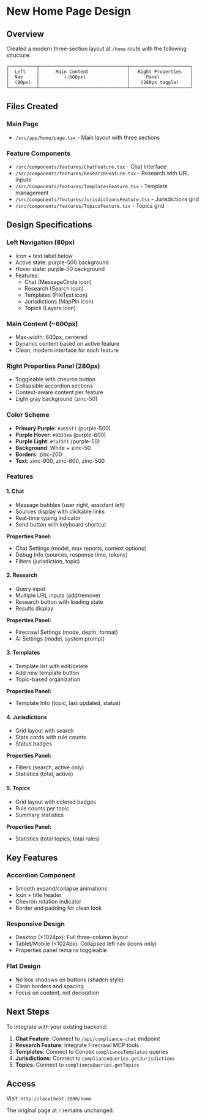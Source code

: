 # New Home Page Design

## Overview
Created a modern three-section layout at `/home` route with the following structure:

```
┌──────────┬────────────────────────────────┬──────────────────────┐
│  Left    │      Main Content              │   Right Properties   │
│  Nav     │         (~600px)               │      Panel           │
│  (80px)  │                                │    (280px toggle)    │
└──────────┴────────────────────────────────┴──────────────────────┘
```

## Files Created

### Main Page
- `/src/app/home/page.tsx` - Main layout with three sections

### Feature Components
- `/src/components/features/ChatFeature.tsx` - Chat interface
- `/src/components/features/ResearchFeature.tsx` - Research with URL inputs
- `/src/components/features/TemplatesFeature.tsx` - Template management
- `/src/components/features/JurisdictionsFeature.tsx` - Jurisdictions grid
- `/src/components/features/TopicsFeature.tsx` - Topics grid

## Design Specifications

### Left Navigation (80px)
- Icon + text label below
- Active state: purple-500 background
- Hover state: purple-50 background
- Features:
  - Chat (MessageCircle icon)
  - Research (Search icon)
  - Templates (FileText icon)
  - Jurisdictions (MapPin icon)
  - Topics (Layers icon)

### Main Content (~600px)
- Max-width: 600px, centered
- Dynamic content based on active feature
- Clean, modern interface for each feature

### Right Properties Panel (280px)
- Toggleable with chevron button
- Collapsible accordion sections
- Context-aware content per feature
- Light gray background (zinc-50)

### Color Scheme
- **Primary Purple**: `#a855f7` (purple-500)
- **Purple Hover**: `#9333ea` (purple-600)
- **Purple Light**: `#faf5ff` (purple-50)
- **Background**: White + zinc-50
- **Borders**: zinc-200
- **Text**: zinc-900, zinc-600, zinc-500

### Features

#### 1. Chat
- Message bubbles (user right, assistant left)
- Sources display with clickable links
- Real-time typing indicator
- Send button with keyboard shortcut

**Properties Panel:**
- Chat Settings (model, max reports, context options)
- Debug Info (sources, response time, tokens)
- Filters (jurisdiction, topic)

#### 2. Research
- Query input
- Multiple URL inputs (add/remove)
- Research button with loading state
- Results display

**Properties Panel:**
- Firecrawl Settings (mode, depth, format)
- AI Settings (model, system prompt)

#### 3. Templates
- Template list with edit/delete
- Add new template button
- Topic-based organization

**Properties Panel:**
- Template Info (topic, last updated, status)

#### 4. Jurisdictions
- Grid layout with search
- State cards with rule counts
- Status badges

**Properties Panel:**
- Filters (search, active only)
- Statistics (total, active)

#### 5. Topics
- Grid layout with colored badges
- Rule counts per topic
- Summary statistics

**Properties Panel:**
- Statistics (total topics, total rules)

## Key Features

### Accordion Component
- Smooth expand/collapse animations
- Icon + title header
- Chevron rotation indicator
- Border and padding for clean look

### Responsive Design
- Desktop (>1024px): Full three-column layout
- Tablet/Mobile (<1024px): Collapsed left nav (icons only)
- Properties panel remains toggleable

### Flat Design
- No box shadows on buttons (shadcn style)
- Clean borders and spacing
- Focus on content, not decoration

## Next Steps

To integrate with your existing backend:

1. **Chat Feature**: Connect to `/api/compliance-chat` endpoint
2. **Research Feature**: Integrate Firecrawl MCP tools
3. **Templates**: Connect to Convex `complianceTemplates` queries
4. **Jurisdictions**: Connect to `complianceQueries.getJurisdictions`
5. **Topics**: Connect to `complianceQueries.getTopics`

## Access

Visit: `http://localhost:3000/home`

The original page at `/` remains unchanged.

